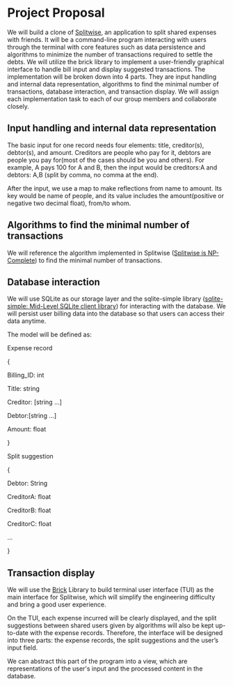 # Project Proposal

We will build a clone of [Splitwise](https://www.splitwise.com/), an application to split shared expenses with friends. It will be a command-line program interacting with users through the terminal with core features such as data persistence and algorithms to minimize the number of transactions required to settle the debts. We will utilize the brick library to implement a user-friendly graphical interface to handle bill input and display suggested transactions. The implementation will be broken down into 4 parts. They are input handling and internal data representation, algorithms to find the minimal number of transactions, database interaction, and transaction display. We will assign each implementation task to each of our group members and collaborate closely.

## Input handling and internal data representation
The basic input for one record needs four elements: title, creditor(s), debtor(s), and amount. Creditors are people who pay for it, debtors are people you pay for(most of the cases should be you and others). For example, A pays 100 for A and B, then the input would be creditors:A and debtors: A,B (split by comma, no comma at the end).

After the input,  we use a map to make reflections from name to amount. Its key would be name of people, and its value includes the amount(positive or negative two decimal float), from/to whom. 

## Algorithms to find the minimal number of transactions
We will reference the algorithm implemented in Splitwise ([Splitwise is NP-Complete](https://www.alexirpan.com/2016/05/10/may-10.html)) to find the minimal number of transactions.

## Database interaction
We will use SQLite as our storage layer and the sqlite-simple library ([sqlite-simple: Mid-Level SQLite client library](https://github.com/nurpax/sqlite-simple)) for interacting with the database. We will persist user billing data into the database so that users can access their data anytime.

The model will be defined as:

Expense record

{

Billing_ID: int

Title: string

Creditor: [string …]

Debtor:[string ...]

Amount: float

} 


<!-- Billing_ID
Int
Title
String
Creditor
[string …]
Debtor
[string …]
Amount
Float -->


Split suggestion

{

Debtor: String

CreditorA: float

CreditorB: float

CreditorC: float

…

} 

<!-- Debtor
String
CreditorA
Float -->


## Transaction display
We will use the [Brick](https://github.com/jtdaugherty/brick/) Library to build terminal user interface (TUI) as the main interface for Splitwise, which will simplify the engineering difficulty and bring a good user experience. 

On the TUI, each expense incurred will be clearly displayed, and the split suggestions between shared users given by algorithms will also be kept up-to-date with the expense records. Therefore, the interface will be designed into three parts: the expense records, the split suggestions and the user’s input field.

We can abstract this part of the program into a view, which are representations of the user's input and the processed content in the database.
